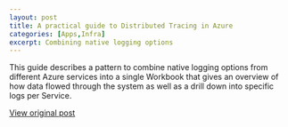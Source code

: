 ```yaml
---
layout: post
title: A practical guide to Distributed Tracing in Azure
categories: [Apps,Infra]
excerpt: Combining native logging options
---
```


This guide describes a pattern to combine native logging options from different Azure services into a single Workbook that gives an overview of how data flowed through the system as well as a drill down into specific logs per Service.

[View original post](https://github.com/arthurhams/DistributedTracing)
